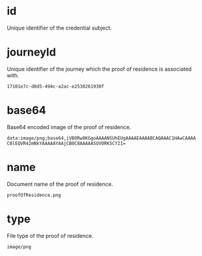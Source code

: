 # id

Unique identifier of the credential subject.

# journeyId

Unique identifier of the journey which the proof of residence is associated with.

`17101e7c-d0d5-494c-a2ac-e2530261930f`

# base64

Base64 encoded image of the proof of residence.

`data:image/png;base64,iVBORw0KGgoAAAANSUhEUgAAAAEAAAABCAQAAAC1HAwCAAAAC0lEQVR42mNkYAAAAAYAAjCB0C8AAAAASUVORK5CYII=`

# name

Document name of the proof of residence.

`proofOfResidence.png`

# type

File type of the proof of residence.

`image/png`
